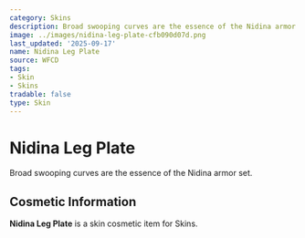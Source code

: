 ```yaml
---
category: Skins
description: Broad swooping curves are the essence of the Nidina armor set.
image: ../images/nidina-leg-plate-cfb090d07d.png
last_updated: '2025-09-17'
name: Nidina Leg Plate
source: WFCD
tags:
- Skin
- Skins
tradable: false
type: Skin
---
```


# Nidina Leg Plate

Broad swooping curves are the essence of the Nidina armor set.

## Cosmetic Information

**Nidina Leg Plate** is a skin cosmetic item for Skins.

